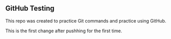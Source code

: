 ## GitHub Testing

This repo was created to practice Git commands and practice using GitHub. 

This is the first change after pushhing for the first time. 
